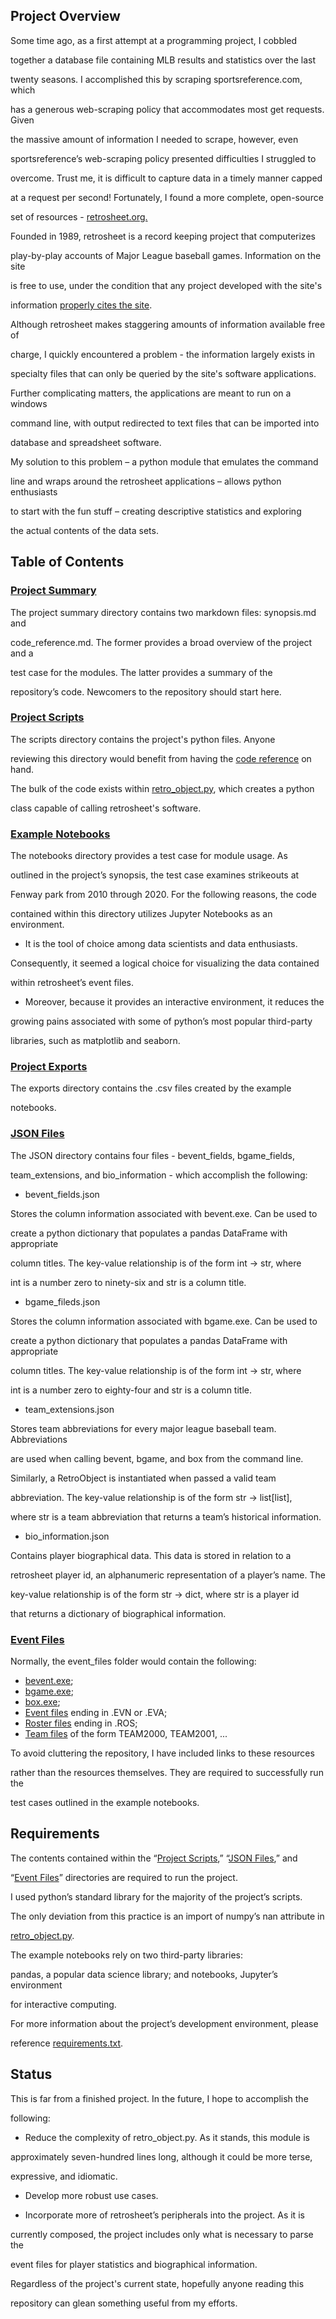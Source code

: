## Project Overview

Some time ago, as a first attempt at a programming project, I cobbled

together a database file containing MLB results and statistics over the last

twenty seasons.  I accomplished this by scraping sportsreference.com, which

has a generous web-scraping policy that accommodates most get requests.  Given

the massive amount of information I needed to scrape, however, even

sportsreference’s web-scraping policy presented difficulties I struggled to

overcome.  Trust me, it is difficult to capture data in a timely manner capped

at a request per second!   Fortunately, I found a more complete, open-source

set of resources - [retrosheet.org.](https://www.retrosheet.org/ "Links to retrosheet.")


Founded in 1989, retrosheet is a record keeping project that computerizes

play-by-play accounts of Major League baseball games.  Information on the site

is free to use, under the condition that any project developed with the site's

information [properly cites the site](/IMPORTANT_RETROSHEET_NOTICE.md).


Although retrosheet makes staggering amounts of information available free of

charge, I quickly encountered a problem - the information largely exists in

specialty files that can only be queried by the site's software applications.

Further complicating matters, the applications are meant to run on a windows

command line, with output redirected to text files that can be imported into

database and spreadsheet software.


My solution to this problem –  a python module that emulates the command

line and wraps around the retrosheet applications – allows python enthusiasts

to start with the fun stuff – creating descriptive statistics and exploring

the actual contents of the data sets.

## Table of Contents


### [Project Summary](/project_summary/)


The project summary directory contains two markdown files: synopsis.md and

code_reference.md.  The former provides a broad overview of the project and a

test case for the modules.  The latter provides a summary of the

repository’s code.  Newcomers to the repository should start here.


### [Project Scripts](/project_scripts/)


The scripts directory contains the project's python files.  Anyone

reviewing this directory would benefit from having the [code reference](/project_summary/code_reference.md) on hand.

The bulk of the code exists within [retro_object.py](/project_scripts/retro_object.py), which creates a python

class capable of calling retrosheet's software.


### [Example Notebooks](/example_notebooks/)


The notebooks directory provides a test case for module usage.  As

outlined in the project’s synopsis, the test case examines strikeouts at

Fenway park from 2010 through 2020.  For the following reasons, the code

contained within this directory utilizes Jupyter Notebooks as an environment.


-  It is the tool of choice among data scientists and data enthusiasts.

Consequently, it seemed a logical choice for visualizing the data contained

within retrosheet’s event files.


-  Moreover, because it provides an interactive environment, it reduces the

growing pains associated with some of python’s most popular third-party

libraries, such as matplotlib and seaborn.


### [Project Exports](/project_exports/)


The exports directory contains the .csv files created by the example

notebooks.  


### [JSON Files](/json_files/)


The JSON directory contains four files - bevent_fields, bgame_fields,

team_extensions, and bio_information - which accomplish the following:


-	bevent_fields.json

Stores the column information associated with bevent.exe.  Can be used to

create a python dictionary that populates a pandas DataFrame with appropriate

column titles.  The key-value relationship is of the form int -> str, where

int is a number zero to ninety-six and str is a column title.


-	bgame_fileds.json

Stores the column information associated with bgame.exe.  Can be used to

create a python dictionary that populates a pandas DataFrame with appropriate

column titles.  The key-value relationship is of the form int -> str, where

int is a number zero to eighty-four and str is a column title.


-	team_extensions.json

Stores team abbreviations for every major league baseball team.  Abbreviations

are used when calling bevent, bgame, and box from the command line.

Similarly, a RetroObject is instantiated when passed a valid team

abbreviation.  The key-value relationship is of the form str -> list\[list\],

where str is a team abbreviation that returns a team’s historical information.


-	bio_information.json

Contains player biographical data.  This data is stored in relation to a

retrosheet player id, an alphanumeric representation of a player’s name.   The

key-value relationship is of the form str -> dict, where str is a player id

that returns a dictionary of biographical information.


### [Event Files](/event_files/)


Normally, the event_files folder would contain the following:


- [bevent.exe](https://www.retrosheet.org/resources/resources1.html "Links to retrosheet.");
- [bgame.exe](https://www.retrosheet.org/resources/resources1.html "Links to retrosheet.");
- [box.exe](https://www.retrosheet.org/resources/resources1.html "Links to retrosheet.");
- [Event files](https://www.retrosheet.org/game.htm "Links to retrosheet.") ending in .EVN or .EVA;
- [Roster files](https://www.retrosheet.org/game.htm "Links to retrosheet.") ending in .ROS;
- [Team files](https://www.retrosheet.org/game.htm "Links to retrosheet.") of the form TEAM2000, TEAM2001, ...

To avoid cluttering the repository, I have included links to these resources

rather than the resources themselves.  They are required to successfully run the

test cases outlined in the example notebooks. 

## Requirements


The contents contained within the “[Project Scripts](/project_scripts/),” “[JSON Files](/json_files/),” and

“[Event Files](/event_files/)” directories are required to run the project.


I used python’s standard library for the majority of the project’s scripts.

The only deviation from this practice is an import of numpy’s nan attribute in

[retro_object.py](/project_scripts/retro_object.py).


The example notebooks rely on two third-party libraries:

pandas, a popular data science library; and notebooks, Jupyter’s environment

for interactive computing. 


For more information about the project’s development environment, please

reference [requirements.txt](/requirements.txt).


## Status


This is far from a finished project.  In the future, I hope to accomplish the

following:


-	Reduce the complexity of retro_object.py.  As it stands, this module is

approximately seven-hundred lines long, although it could be more terse,

expressive, and idiomatic.


-	Develop more robust use cases.


-	Incorporate more of retrosheet’s peripherals into the project.  As it is

currently composed, the project includes only what is necessary to parse the

event files for player statistics and biographical information.


Regardless of the project's current state, hopefully anyone reading this

repository can glean something useful from my efforts.